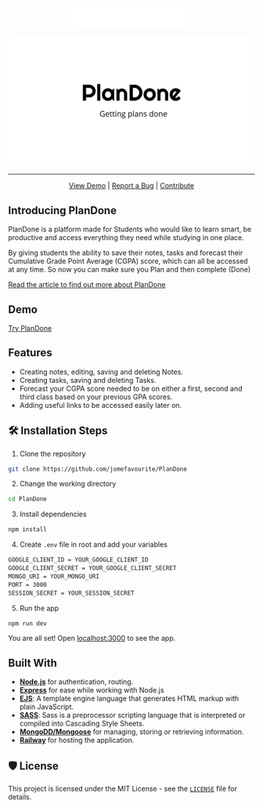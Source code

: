 <p align="center">
<img src="./public/images/PlanDone-white.svg" alt="plandone" >
</p>

<img src="./public/images/plandone-cover.png" alt="plandone cover" />

---

<p align="center">
  <a href="https://plandone-student.herokuapp.com/">View Demo</a> | 
  <a href="https://github.com/jomefavourite/PlanDone/issues">Report a Bug</a>  |
  <a href="https://github.com/jomefavourite/PlanDone/pulls">Contribute</a>
</p>

## Introducing PlanDone

PlanDone is a platform made for Students who would like to learn smart, be productive and access everything they need while studying in one place.

By giving students the ability to save their notes, tasks and forecast their Cumulative Grade Point Average (CGPA) score, which can all be accessed at any time. So now you can make sure you Plan and then complete (Done)

[Read the article to find out more about PlanDone](https://favouritejome.hashnode.dev/introducing-plandone-getting-plans-done)

## Demo

[Try PlanDone](https://plandone-student.herokuapp.com/)

## Features

- Creating notes, editing, saving and deleting Notes.
- Creating tasks, saving and deleting Tasks.
- Forecast your CGPA score needed to be on either a first, second and third class based on your previous GPA scores.
- Adding useful links to be accessed easily later on.

## 🛠️ Installation Steps

1. Clone the repository

```bash
git clone https://github.com/jomefavourite/PlanDone
```

2. Change the working directory

```bash
cd PlanDone
```

3. Install dependencies

```bash
npm install
```

4. Create `.env` file in root and add your variables

```bash
GOOGLE_CLIENT_ID = YOUR_GOOGLE_CLIENT_ID
GOOGLE_CLIENT_SECRET = YOUR_GOOGLE_CLIENT_SECRET
MONGO_URI = YOUR_MONGO_URI
PORT = 3000
SESSION_SECRET = YOUR_SESSION_SECRET
```

5. Run the app

```bash
npm run dev
```

You are all set! Open [localhost:3000](http://localhost:3000/) to see the app.

## Built With

- **[Node.js](https://nodejs.org/en/)** for authentication, routing.
- **[Express](https://expressjs.com/)** for ease while working with Node.js
- **[EJS](https://ejs.co/)**: A template engine language that generates HTML markup with plain JavaScript.
- **[SASS](https://sass-lang.com/)**: Sass is a preprocessor scripting language that is interpreted or compiled into Cascading Style Sheets.
- **[MongoDD/Mongoose](https://www.mongodb.com/)** for managing, storing or retrieving information.
- **[Railway](https://railway.app/)** for hosting the application.

## 🛡️ License

This project is licensed under the MIT License - see the [`LICENSE`](LICENSE) file for details.
